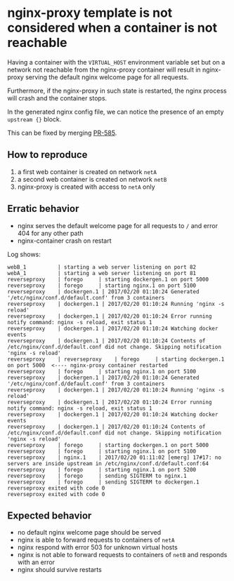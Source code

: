 # nginx-proxy template is not considered when a container is not reachable

Having a container with the `VIRTUAL_HOST` environment variable set but on a network not reachable from the nginx-proxy container will result in nginx-proxy serving the default nginx welcome page for all requests.

Furthermore, if the nginx-proxy in such state is restarted, the nginx process will crash and the container stops.

In the generated nginx config file, we can notice the presence of an empty `upstream {}` block.

This can be fixed by merging [PR-585](https://github.com/jwilder/nginx-proxy/pull/585).

## How to reproduce

1. a first web container is created on network `netA`
1. a second web container is created on network `netB`
1. nginx-proxy is created with access to `netA` only


## Erratic behavior

- nginx serves the default welcome page for all requests to `/` and error 404 for any other path
- nginx-container crash on restart

Log shows:

```
webB_1          | starting a web server listening on port 82
webA_1          | starting a web server listening on port 81
reverseproxy    | forego     | starting dockergen.1 on port 5000
reverseproxy    | forego     | starting nginx.1 on port 5100
reverseproxy    | dockergen.1 | 2017/02/20 01:10:24 Generated '/etc/nginx/conf.d/default.conf' from 3 containers
reverseproxy    | dockergen.1 | 2017/02/20 01:10:24 Running 'nginx -s reload'
reverseproxy    | dockergen.1 | 2017/02/20 01:10:24 Error running notify command: nginx -s reload, exit status 1
reverseproxy    | dockergen.1 | 2017/02/20 01:10:24 Watching docker events
reverseproxy    | dockergen.1 | 2017/02/20 01:10:24 Contents of /etc/nginx/conf.d/default.conf did not change. Skipping notification 'nginx -s reload'
reverseproxy    | reverseproxy    | forego     | starting dockergen.1 on port 5000  <---- nginx-proxy container restarted
reverseproxy    | forego     | starting nginx.1 on port 5100
reverseproxy    | dockergen.1 | 2017/02/20 01:10:24 Generated '/etc/nginx/conf.d/default.conf' from 3 containers
reverseproxy    | dockergen.1 | 2017/02/20 01:10:24 Running 'nginx -s reload'
reverseproxy    | dockergen.1 | 2017/02/20 01:10:24 Error running notify command: nginx -s reload, exit status 1
reverseproxy    | dockergen.1 | 2017/02/20 01:10:24 Watching docker events
reverseproxy    | dockergen.1 | 2017/02/20 01:10:24 Contents of /etc/nginx/conf.d/default.conf did not change. Skipping notification 'nginx -s reload'
reverseproxy    | forego     | starting dockergen.1 on port 5000
reverseproxy    | forego     | starting nginx.1 on port 5100
reverseproxy    | nginx.1    | 2017/02/20 01:11:02 [emerg] 17#17: no servers are inside upstream in /etc/nginx/conf.d/default.conf:64
reverseproxy    | forego     | starting nginx.1 on port 5200
reverseproxy    | forego     | sending SIGTERM to nginx.1
reverseproxy    | forego     | sending SIGTERM to dockergen.1
reverseproxy exited with code 0
reverseproxy exited with code 0

```

## Expected behavior

- no default nginx welcome page should be served
- nginx is able to forward requests to containers of `netA`
- nginx respond with error 503 for unknown virtual hosts
- nginx is not able to forward requests to containers of `netB` and responds with an error
- nginx should survive restarts
